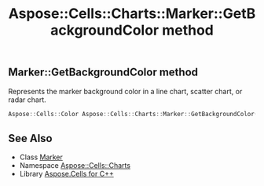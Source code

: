 ﻿---
title: Aspose::Cells::Charts::Marker::GetBackgroundColor method
linktitle: GetBackgroundColor
second_title: Aspose.Cells for C++ API Reference
description: 'Aspose::Cells::Charts::Marker::GetBackgroundColor method. Represents the marker background color in a line chart, scatter chart, or radar chart in C++.'
type: docs
weight: 1800
url: /cpp/aspose.cells.charts/marker/getbackgroundcolor/
---
## Marker::GetBackgroundColor method


Represents the marker background color in a line chart, scatter chart, or radar chart.

```cpp
Aspose::Cells::Color Aspose::Cells::Charts::Marker::GetBackgroundColor()
```

## See Also

* Class [Marker](../)
* Namespace [Aspose::Cells::Charts](../../)
* Library [Aspose.Cells for C++](../../../)
